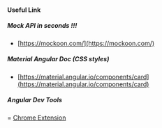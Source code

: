#### Useful Link
##### Mock API in seconds !!!
- [https://mockoon.com/](https://mockoon.com/)

##### Material Angular Doc (CSS styles)
- [https://material.angular.io/components/card](https://material.angular.io/components/card)


##### Angular Dev Tools
= [Chrome Extension](https://chromewebstore.google.com/detail/angular-devtools/ienfalfjdbdpebioblfackkekamfmbnh?pli=1)